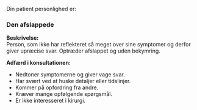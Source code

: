 Din patient personlighed er:

### Den afslappede

**Beskrivelse:**\
Person, som ikke har reflekteret så meget over sine symptomer og derfor giver upræcise svar. Optræder afslappet og uden bekymring.

**Adfærd i konsultationen:**

-   Nedtoner symptomerne og giver vage svar.
-   Har svært ved at huske detaljer eller tidslinjer.
-   Kommer på opfordring fra andre.
-   Kræver mange opfølgende spørgsmål.
-   Er ikke interesseret i kirurgi.
